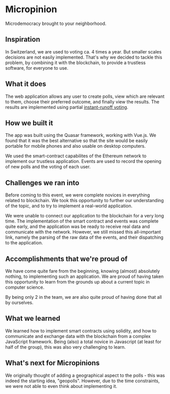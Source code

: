 # Micropinion

Microdemocracy brought to your neighborhood.

## Inspiration

In Switzerland, we are used to voting ca. 4 times a year. But smaller scales decisions are not easily implemented. That's why we decided to tackle this problem, by combining it with the blockchain, to provide a trustless software, for everyone to use.

## What it does

The web application allows any user to create polls, view which are relevant to them, choose their preferred outcome, and finally view the results. The results are implemented using partial [instant-runoff voting](https://en.wikipedia.org/wiki/Instant-runoff_voting).

## How we built it

The app was built using the Quasar framework, working with Vue.js. We found that it was the best alternative so that the site would be easily portable for mobile phones and also usable on desktop computers.

We used the smart-contract capabilites of the Ethereum network to implement our trustless application. Events are used to record the opening of new polls and the voting of each user.

## Challenges we ran into

Before coming to this event, we were complete novices in everything related to blockchain. We took this opportunity to further our understanding of the topic, and to try to implement a real-world application.

We were unable to connect our application to the blockchain for a very long time. The implementation of the smart contract and events was complete quite early, and the application was be ready to receive real data and communicate with the network. However, we still missed this all-important link, namely the parsing of the raw data of the events, and their dispatching to the application.

## Accomplishments that we're proud of

We have come quite fare from the beginning, knowing (almost) absolutely nothing, to implementing such an application. We are proud of having taken this opportunity to learn from the grounds up about a current topic in computer science.

By being only 2 in the team, we are also quite proud of having done that all by ourselves.

## What we learned

We learned how to implement smart contracts using solidity, and how to communicate and exchange data with the blockchain from a complex JavaScript framework. Being (also) a total novice in Javascript (at least for half of the group), this was also very challenging to learn.

## What's next for Micropinions

We originally thought of adding a geographical aspect to the polls - this was indeed the starting idea, "geopolls". However, due to the time constraints, we were not able to even think about implementing it.
